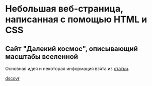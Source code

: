 # Небольшая веб-страница, написанная с помощью HTML и CSS

## Сайт "Далекий космос", описывающий масштабы вселенной 

Основная идея и некоторая информация взята из [статьи](https://zen.yandex.ru/media/id/61118a9e252a7425afc22df9/razmery-nashei-zemli-k-masshtabam-vselennoi-6117e93c74a4fa1687d0764e).

[dscovr](https://epic.gsfc.nasa.gov/)

